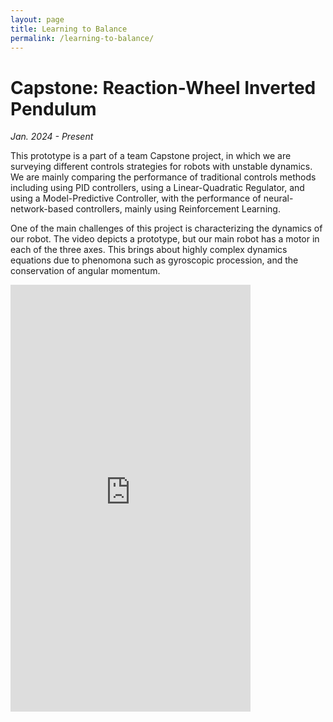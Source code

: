 ```yaml
---
layout: page
title: Learning to Balance 
permalink: /learning-to-balance/
---
```


# Capstone: Reaction-Wheel Inverted Pendulum
*Jan. 2024 - Present* 

This prototype is a part of a team Capstone project, in which we are surveying different controls strategies for robots with unstable dynamics. We are mainly comparing the performance of traditional controls methods including using PID controllers, using a Linear-Quadratic Regulator, and using a Model-Predictive Controller, with the performance of neural-network-based controllers, mainly using Reinforcement Learning.

One of the main challenges of this project is characterizing the dynamics of our robot. The video depicts a prototype, but our main robot has a motor in each of the three axes. This brings about highly complex dynamics equations due to phenomona such as gyroscopic procession, and the conservation of angular momentum.

<iframe width="384" height="683" src="https://www.youtube.com/embed/-fc4S1K2-TI" title="Reaction Wheel Inverted Pendulum" frameborder="0" allow="accelerometer; autoplay; clipboard-write; encrypted-media; gyroscope; picture-in-picture; web-share" referrerpolicy="strict-origin-when-cross-origin" allowfullscreen></iframe>
